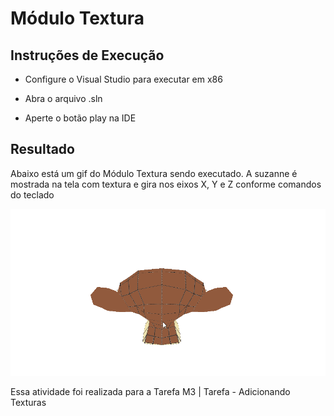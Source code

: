 # Módulo Textura

## Instruções de Execução

- Configure o Visual Studio para executar em x86

- Abra o arquivo .sln

- Aperte o botão play na IDE

## Resultado

Abaixo está um gif do Módulo Textura sendo executado. A suzanne é mostrada na tela com textura e gira nos eixos X, Y e Z conforme comandos do teclado

![Modulo Texturas](modulo-texturas.gif)

Essa atividade foi realizada para a Tarefa M3 | Tarefa - Adicionando Texturas

